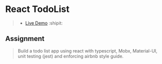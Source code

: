 # React TodoList

> - [Live Demo]() :shipit:

## Assignment

> Build a todo list app using react with typescript, Mobx, Material-UI, unit testing (jest) and enforcing airbnb style guide.
